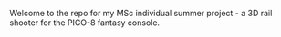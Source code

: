 Welcome to the repo for my MSc individual summer project - a 3D rail shooter for the PICO-8 fantasy console.
